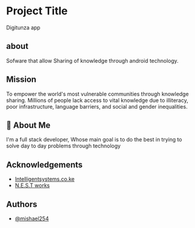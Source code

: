 
# Project Title
Digitunza app


## about

Sofware that allow Sharing of knowledge
through android technology.
## Mission
To empower the world's most vulnerable communities through knowledge sharing. Millions of people lack access to vital knowledge due to illiteracy, poor infrastructure, language barriers, and social and gender inequalities. 
## 🚀 About Me
I'm a full stack developer, Whose main goal is to do the best in trying to solve day to day problems through technology
## Acknowledgements

 - [Intelligentsystems.co.ke](gilbert.kipkurui@centreforbcc.com)
 - [N.E.S.T works](https://github.com/mishael254)



## Authors

- [@mishael254](https://github.com/mishael254)
